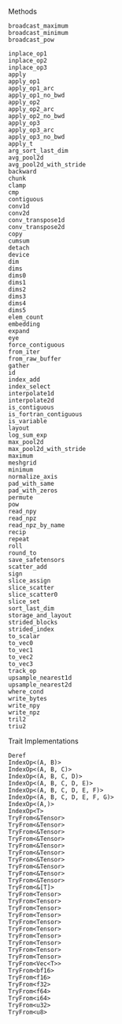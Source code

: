 Methods

    broadcast_maximum
    broadcast_minimum
    broadcast_pow

    inplace_op1
    inplace_op2
    inplace_op3
    apply
    apply_op1
    apply_op1_arc
    apply_op1_no_bwd
    apply_op2
    apply_op2_arc
    apply_op2_no_bwd
    apply_op3
    apply_op3_arc
    apply_op3_no_bwd
    apply_t
    arg_sort_last_dim
    avg_pool2d
    avg_pool2d_with_stride
    backward
    chunk
    clamp
    cmp
    contiguous
    conv1d
    conv2d
    conv_transpose1d
    conv_transpose2d
    copy
    cumsum
    detach
    device
    dim
    dims
    dims0
    dims1
    dims2
    dims3
    dims4
    dims5
    elem_count
    embedding
    expand
    eye
    force_contiguous
    from_iter
    from_raw_buffer
    gather
    id
    index_add
    index_select
    interpolate1d
    interpolate2d
    is_contiguous
    is_fortran_contiguous
    is_variable
    layout
    log_sum_exp
    max_pool2d
    max_pool2d_with_stride
    maximum
    meshgrid
    minimum
    normalize_axis
    pad_with_same
    pad_with_zeros
    permute
    pow
    read_npy
    read_npz
    read_npz_by_name
    recip
    repeat
    roll
    round_to
    save_safetensors
    scatter_add
    sign
    slice_assign
    slice_scatter
    slice_scatter0
    slice_set
    sort_last_dim
    storage_and_layout
    strided_blocks
    strided_index
    to_scalar
    to_vec0
    to_vec1
    to_vec2
    to_vec3
    track_op
    upsample_nearest1d
    upsample_nearest2d
    where_cond
    write_bytes
    write_npy
    write_npz
    tril2
    triu2

Trait Implementations

    Deref
    IndexOp<(A, B)>
    IndexOp<(A, B, C)>
    IndexOp<(A, B, C, D)>
    IndexOp<(A, B, C, D, E)>
    IndexOp<(A, B, C, D, E, F)>
    IndexOp<(A, B, C, D, E, F, G)>
    IndexOp<(A,)>
    IndexOp<T>
    TryFrom<&Tensor>
    TryFrom<&Tensor>
    TryFrom<&Tensor>
    TryFrom<&Tensor>
    TryFrom<&Tensor>
    TryFrom<&Tensor>
    TryFrom<&Tensor>
    TryFrom<&Tensor>
    TryFrom<&Tensor>
    TryFrom<&Tensor>
    TryFrom<&[T]>
    TryFrom<Tensor>
    TryFrom<Tensor>
    TryFrom<Tensor>
    TryFrom<Tensor>
    TryFrom<Tensor>
    TryFrom<Tensor>
    TryFrom<Tensor>
    TryFrom<Tensor>
    TryFrom<Tensor>
    TryFrom<Tensor>
    TryFrom<Vec<T>>
    TryFrom<bf16>
    TryFrom<f16>
    TryFrom<f32>
    TryFrom<f64>
    TryFrom<i64>
    TryFrom<u32>
    TryFrom<u8>
